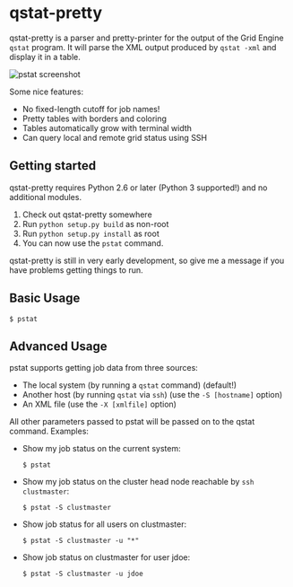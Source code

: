 # qstat-pretty

qstat-pretty is a parser and pretty-printer for the output of the Grid Engine `qstat` program. It will parse the XML output produced by `qstat -xml` and display it in a table.

![pstat screenshot](http://i.imgur.com/my413lq.png)

Some nice features:

  * No fixed-length cutoff for job names!
  * Pretty tables with borders and coloring
  * Tables automatically grow with terminal width
  * Can query local and remote grid status using SSH

## Getting started

qstat-pretty requires Python 2.6 or later (Python 3 supported!) and no additional modules.

  1. Check out qstat-pretty somewhere
  2. Run `python setup.py build` as non-root
  3. Run `python setup.py install` as root
  4. You can now use the `pstat` command.

qstat-pretty is still in very early development, so give me a message if you have problems getting things to run.

## Basic Usage

    $ pstat

## Advanced Usage

pstat supports getting job data from three sources: 

  * The local system (by running a `qstat` command) (default!)
  * Another host (by running `qstat` via `ssh`) (use the `-S [hostname]` option)
  * An XML file (use the `-X [xmlfile]` option)

All other parameters passed to pstat will be passed on to the qstat command. Examples:

  * Show my job status on the current system:

        $ pstat

  * Show my job status on the cluster head node reachable by `ssh clustmaster`:

        $ pstat -S clustmaster

  * Show job status for all users on clustmaster:

        $ pstat -S clustmaster -u "*"

  * Show job status on clustmaster for user jdoe:

        $ pstat -S clustmaster -u jdoe
